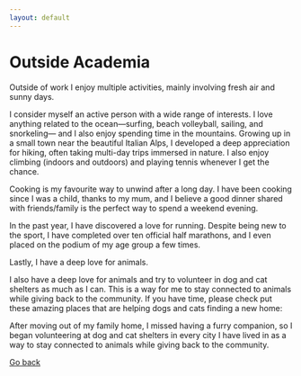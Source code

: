 ```yaml
---
layout: default
---
```


# Outside Academia

Outside of work I enjoy multiple activities, mainly involving fresh air and sunny days.

I consider myself an active person with a wide range of interests. I love anything related to the
ocean—surfing, beach volleyball, sailing, and snorkeling— and I also enjoy spending time in
the mountains. Growing up in a small town near the beautiful Italian Alps, I developed a deep
appreciation for hiking, often taking multi-day trips immersed in nature. I also enjoy climbing
(indoors and outdoors) and playing tennis whenever I get the chance.

Cooking is my favourite way to unwind after a long day. I have been cooking since I was a
child, thanks to my mum, and I believe a good dinner shared with friends/family is the perfect
way to spend a weekend evening.

In the past year, I have discovered a love for running. Despite being new to the sport, I have
completed over ten official half marathons, and I even placed on the podium of my age group
a few times.

Lastly, I have a deep love for animals. 

I also have a deep love for animals and try to volunteer in dog and cat shelters as much as I can. 
This is a way for me to stay connected to animals while giving back to the community.
If you have time, please check put these amazing places that are helping dogs and cats finding a new home:


After moving out of my family home, I missed having a
furry companion, so I began volunteering at dog and cat shelters in every city I have lived in
as a way to stay connected to animals while giving back to the community.

[Go back](./)
